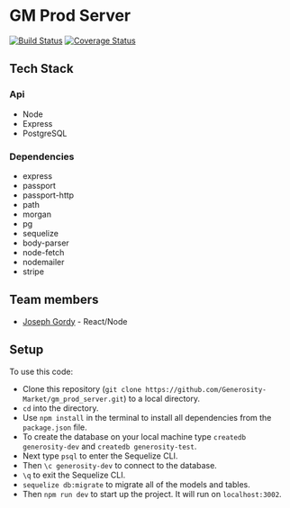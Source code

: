 # GM Prod Server

[![Build Status](https://travis-ci.org/Generosity-Market/gm_prod_server.svg?branch=master)](https://travis-ci.org/Generosity-Market/gm_prod_server)
[![Coverage Status](https://coveralls.io/repos/github/Generosity-Market/gm_prod_server/badge.svg?branch=master)](https://coveralls.io/github/Generosity-Market/gm_prod_server?branch=master)

## Tech Stack

### Api

- Node
- Express
- PostgreSQL

### Dependencies

- express
- passport
- passport-http
- path
- morgan
- pg
- sequelize
- body-parser
- node-fetch
- nodemailer
- stripe

## Team members

- [Joseph Gordy](https://github.com/JGordy) - React/Node

## Setup

To use this code:

- Clone this repository (`git clone https://github.com/Generosity-Market/gm_prod_server.git`) to a local directory.
- `cd` into the directory.
- Use `npm install` in the terminal to install all dependencies from the `package.json` file.
- To create the database on your local machine type `createdb generosity-dev` and `createdb generosity-test`.
- Next type `psql` to enter the Sequelize CLI.
- Then `\c generosity-dev` to connect to the database.
- `\q` to exit the Sequelize CLI.
- `sequelize db:migrate` to migrate all of the models and tables.
- Then `npm run dev` to start up the project. It will run on `localhost:3002`.
